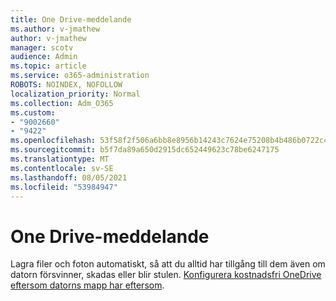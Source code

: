 ```yaml
---
title: One Drive-meddelande
ms.author: v-jmathew
author: v-jmathew
manager: scotv
audience: Admin
ms.topic: article
ms.service: o365-administration
ROBOTS: NOINDEX, NOFOLLOW
localization_priority: Normal
ms.collection: Adm_O365
ms.custom:
- "9002660"
- "9422"
ms.openlocfilehash: 53f58f2f506a6bb8e8956b14243c7624e75208b4b486b0722c40ab895a303796
ms.sourcegitcommit: b5f7da89a650d2915dc652449623c78be6247175
ms.translationtype: MT
ms.contentlocale: sv-SE
ms.lasthandoff: 08/05/2021
ms.locfileid: "53984947"
---
```

# <a name="one-drive-announcement"></a>One Drive-meddelande

Lagra filer och foton automatiskt, så att du alltid har tillgång till dem även om datorn försvinner, skadas eller blir stulen. [Konfigurera kostnadsfri OneDrive eftersom datorns mapp har eftersom](https://www.microsoft.com/microsoft-365/onedrive/pc-cloud-backup).
